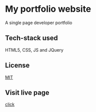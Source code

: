 # My portfolio website

A single page developer portfolio

## Tech-stack used
HTML5, CSS, JS and JQuery

## License
[MIT](https://choosealicense.com/licenses/mit/)

## Visit live page 
[click](http://www.humshubham.live/)
